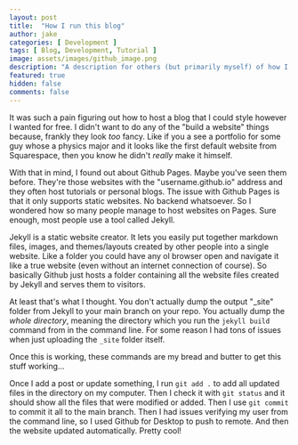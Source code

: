```yaml
---
layout: post
title:  "How I run this blog"
author: jake
categories: [ Development ]
tags: [ Blog, Development, Tutorial ]
image: assets/images/github_image.png
description: "A description for others (but primarily myself) of how I update, run, and host this blog."
featured: true
hidden: false
comments: false
---
```

It was such a pain figuring out how to host a blog that I could style however I wanted for free. I didn't want to do any of the "build a website" things because, frankly they look *too* fancy. Like if you a see a portfolio for some guy whose a physics major and it looks like the first default website from Squarespace, then you know he didn't *really* make it himself.

With that in mind, I found out about Github Pages. Maybe you've seen them before. They're those websites with the "username.github.io" address and they often host tutorials or personal blogs. The issue with Github Pages is that it only supports static websites. No backend whatsoever. So I wondered how so many people manage to host websites on Pages. Sure enough, most people use a tool called Jekyll.

Jekyll is a static website creator. It lets you easily put together markdown files, images, and themes/layouts created by other people into a single website. Like a folder you could have any ol browser open and navigate it like a true website (even without an internet connection of course). So basically Github just hosts a folder containing all the website files created by Jekyll and serves them to visitors.

At least that's what I thought. You don't actually dump the output "_site" folder from Jekyll to your main branch on your repo. You actually dump the *whole directory*, meaning the directory which you run the `jekyll build` command from in the command line. For some reason I had tons of issues when just uploading the `_site` folder itself.

Once this is working, these commands are my bread and butter to get this stuff working...

Once I add a post or update something, I run `git add .` to add all updated files in the directory on my computer. Then I check it with `git status` and it should show all the files that were modified or added. Then I use `git commit` to commit it all to the main branch. Then I had issues verifying my user from the command line, so I used Github for Desktop to push to remote. And then the website updated automatically. Pretty cool!